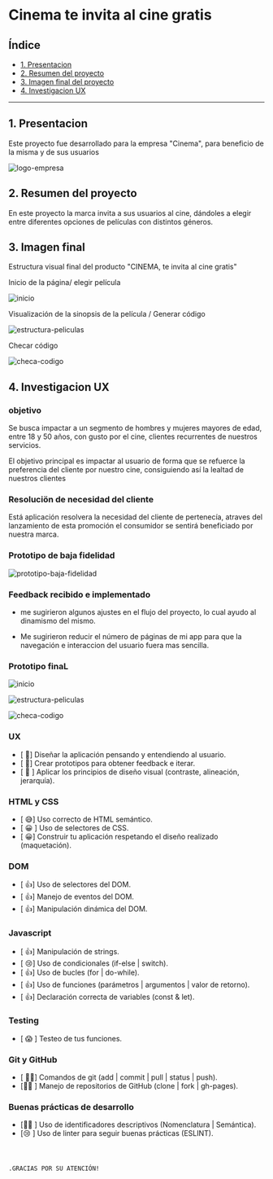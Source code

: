 # Cinema te invita al cine gratis

## Índice

* [1. Presentacion](#1-presentacion)
* [2. Resumen del proyecto](#2-resumen-del-proyecto)
* [3. Imagen final del proyecto](#3-imagen-final)
* [4. Investigacion UX](#4-investigacio-ux)

***

## 1. Presentacion

Este proyecto  fue desarrollado para la empresa "Cinema", para beneficio de la misma y de sus usuarios

![logo-empresa](https://i.ibb.co/cbKNYMh/logo-solo-1.png)


## 2. Resumen del proyecto

En este proyecto  la marca invita  a sus usuarios al cine, dándoles a elegir entre diferentes opciones de películas con distintos géneros.

## 3. Imagen final

Estructura visual final del producto "CINEMA, te invita al cine gratis"

Inicio de la página/ elegir película

![inicio](https://i.ibb.co/vLgDHFG/inicio-b.jpg)

Visualización de la sinopsis de la película / Generar código

![estructura-peliculas](https://i.ibb.co/XWkmMwn/selleccion-peli.jpg)

Checar código

![checa-codigo](https://i.ibb.co/q0fDw4f/checar.jpg)

## 4. Investigacion UX

### objetivo

Se busca impactar a un segmento de hombres y mujeres mayores de edad, entre 18 y 50 años, con gusto por el cine, clientes recurrentes de nuestros servicios.

El objetivo principal es impactar al usuario de forma que se refuerce la preferencia del cliente por nuestro cine, consiguiendo así la lealtad de nuestros clientes

### Resoluciön de necesidad del cliente

Está aplicación resolvera la necesidad del cliente de pertenecía, atraves del lanzamiento de esta promoción el consumidor se sentirá beneficiado por nuestra marca.


### Prototipo de baja fidelidad

![prototipo-baja-fidelidad](https://i.ibb.co/x1KkCbY/protoptipo-de-baja.jpg)



### Feedback recibido e implementado

- me sugirieron algunos ajustes en el flujo del proyecto, lo cual ayudo al dinamismo del mismo.

- Me sugirieron reducir el número de páginas de mi app para que la navegación e interaccion del usuario fuera mas sencilla.


### Prototipo finaL

![inicio](https://i.ibb.co/9cb16jd/inicio.jpg)

![estructura-peliculas](https://i.ibb.co/fMMKdpq/peliculas.jpg)

![checa-codigo](https://i.ibb.co/HYxKQ3b/codigp.jpg)

### UX

- [ &#129321;] Diseñar la aplicación pensando y entendiendo al usuario.
- [ &#129321;] Crear prototipos para obtener feedback e iterar.
- [ &#129321; ] Aplicar los principios de diseño visual (contraste, alineación, jerarquía).

### HTML y CSS

- [ &#128517;] Uso correcto de HTML semántico.
- [ &#128512; ] Uso de selectores de CSS.
- [ &#128512;] Construir tu aplicación respetando el diseño realizado (maquetación).

### DOM

- [ &#128077;] Uso de selectores del DOM.
- [ &#128077;] Manejo de eventos del DOM.
- [ &#128077;] Manipulación dinámica del DOM.

### Javascript

- [ &#128077;] Manipulación de strings.
- [ &#128546;] Uso de condicionales (if-else | switch).
- [ &#128077;] Uso de bucles (for | do-while).    
- [ &#128077;] Uso de funciones (parámetros | argumentos | valor de retorno).
- [ &#128077;] Declaración correcta de variables (const & let).

### Testing
- [ &#128561; ] Testeo de tus funciones.

### Git y GitHub
- [ &#128076;&#127999;] Comandos de git (add | commit | pull | status | push).
- [&#128076;&#127999; ] Manejo de repositorios de GitHub (clone | fork | gh-pages).

### Buenas prácticas de desarrollo
- [&#128076;&#127999; ] Uso de identificadores descriptivos (Nomenclatura | Semántica).
- [&#128546; ] Uso de linter para seguir buenas prácticas (ESLINT).


#


                                                                     .GRACIAS POR SU ATENCIÓN!
